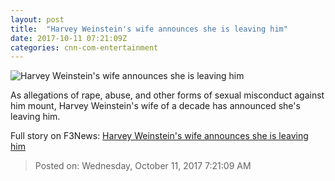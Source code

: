 ```yaml
---
layout: post
title:  "Harvey Weinstein's wife announces she is leaving him"
date: 2017-10-11 07:21:09Z
categories: cnn-com-entertainment
---
```


![Harvey Weinstein's wife announces she is leaving him](http://i2.cdn.cnn.com/cnnnext/dam/assets/171010195807-weinstein-chapman-super-tease.jpg)

As allegations of rape, abuse, and other forms of sexual misconduct against him mount, Harvey Weinstein's wife of a decade has announced she's leaving him.


Full story on F3News: [Harvey Weinstein's wife announces she is leaving him](http://www.f3nws.com/n/UbVk4C)

> Posted on: Wednesday, October 11, 2017 7:21:09 AM
